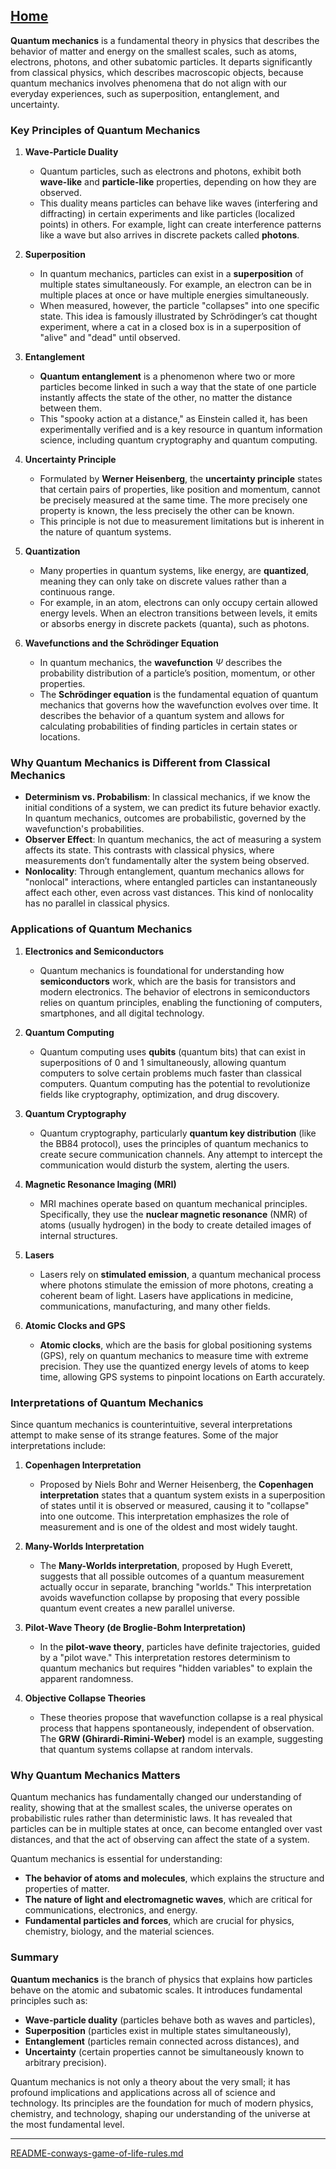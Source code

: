 [Home](https://t2m.io/VwvDcuw)
---

**Quantum mechanics** is a fundamental theory in physics that describes the behavior of matter and energy on the smallest scales, such as atoms, electrons, photons, and other subatomic particles. It departs significantly from classical physics, which describes macroscopic objects, because quantum mechanics involves phenomena that do not align with our everyday experiences, such as superposition, entanglement, and uncertainty.

### Key Principles of Quantum Mechanics

1. **Wave-Particle Duality**
   - Quantum particles, such as electrons and photons, exhibit both **wave-like** and **particle-like** properties, depending on how they are observed.
   - This duality means particles can behave like waves (interfering and diffracting) in certain experiments and like particles (localized points) in others. For example, light can create interference patterns like a wave but also arrives in discrete packets called **photons**.

2. **Superposition**
   - In quantum mechanics, particles can exist in a **superposition** of multiple states simultaneously. For example, an electron can be in multiple places at once or have multiple energies simultaneously.
   - When measured, however, the particle "collapses" into one specific state. This idea is famously illustrated by Schrödinger’s cat thought experiment, where a cat in a closed box is in a superposition of "alive" and "dead" until observed.

3. **Entanglement**
   - **Quantum entanglement** is a phenomenon where two or more particles become linked in such a way that the state of one particle instantly affects the state of the other, no matter the distance between them.
   - This "spooky action at a distance," as Einstein called it, has been experimentally verified and is a key resource in quantum information science, including quantum cryptography and quantum computing.

4. **Uncertainty Principle**
   - Formulated by **Werner Heisenberg**, the **uncertainty principle** states that certain pairs of properties, like position and momentum, cannot be precisely measured at the same time. The more precisely one property is known, the less precisely the other can be known.
   - This principle is not due to measurement limitations but is inherent in the nature of quantum systems.

5. **Quantization**
   - Many properties in quantum systems, like energy, are **quantized**, meaning they can only take on discrete values rather than a continuous range.
   - For example, in an atom, electrons can only occupy certain allowed energy levels. When an electron transitions between levels, it emits or absorbs energy in discrete packets (quanta), such as photons.

6. **Wavefunctions and the Schrödinger Equation**
   - In quantum mechanics, the **wavefunction** $\Psi$ describes the probability distribution of a particle’s position, momentum, or other properties.
   - The **Schrödinger equation** is the fundamental equation of quantum mechanics that governs how the wavefunction evolves over time. It describes the behavior of a quantum system and allows for calculating probabilities of finding particles in certain states or locations.

### Why Quantum Mechanics is Different from Classical Mechanics

- **Determinism vs. Probabilism**: In classical mechanics, if we know the initial conditions of a system, we can predict its future behavior exactly. In quantum mechanics, outcomes are probabilistic, governed by the wavefunction's probabilities.
- **Observer Effect**: In quantum mechanics, the act of measuring a system affects its state. This contrasts with classical physics, where measurements don’t fundamentally alter the system being observed.
- **Nonlocality**: Through entanglement, quantum mechanics allows for "nonlocal" interactions, where entangled particles can instantaneously affect each other, even across vast distances. This kind of nonlocality has no parallel in classical physics.

### Applications of Quantum Mechanics

1. **Electronics and Semiconductors**
   - Quantum mechanics is foundational for understanding how **semiconductors** work, which are the basis for transistors and modern electronics. The behavior of electrons in semiconductors relies on quantum principles, enabling the functioning of computers, smartphones, and all digital technology.

2. **Quantum Computing**
   - Quantum computing uses **qubits** (quantum bits) that can exist in superpositions of 0 and 1 simultaneously, allowing quantum computers to solve certain problems much faster than classical computers. Quantum computing has the potential to revolutionize fields like cryptography, optimization, and drug discovery.

3. **Quantum Cryptography**
   - Quantum cryptography, particularly **quantum key distribution** (like the BB84 protocol), uses the principles of quantum mechanics to create secure communication channels. Any attempt to intercept the communication would disturb the system, alerting the users.

4. **Magnetic Resonance Imaging (MRI)**
   - MRI machines operate based on quantum mechanical principles. Specifically, they use the **nuclear magnetic resonance** (NMR) of atoms (usually hydrogen) in the body to create detailed images of internal structures.

5. **Lasers**
   - Lasers rely on **stimulated emission**, a quantum mechanical process where photons stimulate the emission of more photons, creating a coherent beam of light. Lasers have applications in medicine, communications, manufacturing, and many other fields.

6. **Atomic Clocks and GPS**
   - **Atomic clocks**, which are the basis for global positioning systems (GPS), rely on quantum mechanics to measure time with extreme precision. They use the quantized energy levels of atoms to keep time, allowing GPS systems to pinpoint locations on Earth accurately.

### Interpretations of Quantum Mechanics

Since quantum mechanics is counterintuitive, several interpretations attempt to make sense of its strange features. Some of the major interpretations include:

1. **Copenhagen Interpretation**
   - Proposed by Niels Bohr and Werner Heisenberg, the **Copenhagen interpretation** states that a quantum system exists in a superposition of states until it is observed or measured, causing it to "collapse" into one outcome. This interpretation emphasizes the role of measurement and is one of the oldest and most widely taught.

2. **Many-Worlds Interpretation**
   - The **Many-Worlds interpretation**, proposed by Hugh Everett, suggests that all possible outcomes of a quantum measurement actually occur in separate, branching "worlds." This interpretation avoids wavefunction collapse by proposing that every possible quantum event creates a new parallel universe.

3. **Pilot-Wave Theory (de Broglie-Bohm Interpretation)**
   - In the **pilot-wave theory**, particles have definite trajectories, guided by a "pilot wave." This interpretation restores determinism to quantum mechanics but requires "hidden variables" to explain the apparent randomness.

4. **Objective Collapse Theories**
   - These theories propose that wavefunction collapse is a real physical process that happens spontaneously, independent of observation. The **GRW (Ghirardi-Rimini-Weber)** model is an example, suggesting that quantum systems collapse at random intervals.

### Why Quantum Mechanics Matters

Quantum mechanics has fundamentally changed our understanding of reality, showing that at the smallest scales, the universe operates on probabilistic rules rather than deterministic laws. It has revealed that particles can be in multiple states at once, can become entangled over vast distances, and that the act of observing can affect the state of a system.

Quantum mechanics is essential for understanding:
- **The behavior of atoms and molecules**, which explains the structure and properties of matter.
- **The nature of light and electromagnetic waves**, which are critical for communications, electronics, and energy.
- **Fundamental particles and forces**, which are crucial for physics, chemistry, biology, and the material sciences.

### Summary

**Quantum mechanics** is the branch of physics that explains how particles behave on the atomic and subatomic scales. It introduces fundamental principles such as:
- **Wave-particle duality** (particles behave both as waves and particles),
- **Superposition** (particles exist in multiple states simultaneously),
- **Entanglement** (particles remain connected across distances), and
- **Uncertainty** (certain properties cannot be simultaneously known to arbitrary precision).

Quantum mechanics is not only a theory about the very small; it has profound implications and applications across all of science and technology. Its principles are the foundation for much of modern physics, chemistry, and technology, shaping our understanding of the universe at the most fundamental level.


---

[README-conways-game-of-life-rules.md](https://t2m.io/fez8jPS)
